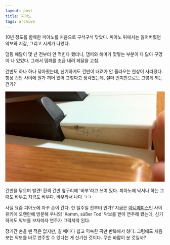 ```yaml
---
layout: post
title: 피아노
tags: archive
---
```


10년 정도를 함께한 피아노를 처음으로 구석구석 닦았다. 피아노 뒤에서는 잃어버렸던 악보와 지갑, 그리고 시계가 나왔다.

댐핑 페달이 몇 년 전부터 안 먹힌다 했더니, 댐퍼와 해머가 맞닿는 부분이 다 닳아 구멍이 나 있었다. 그래서 댐퍼를 조금 내려 페달을 고침.

건반도 하나 하나 닦아줬는데, 신기하게도 건반이 내려가 안 올라오는 현상이 사라졌다. 항상 건반 사이에 뭔가 끼어 있어 그렇다고 생각했는데, 설마 먼지만으로도 그렇게 되는 건가?

![](/assets/babu.jpg)

건반을 닦으며 발견! 흰색 건반 옆구리에 '바부'라고 쓰여 있다. 피아노에 낙서나 하는 그때도 바부고 지금도 바부다. 바부라서 나다 ㅋㅋ

사실 요즘 피아노에 자꾸 손이 간다. 한 일주일 전부터 인가? 지금은 [아니메피스](http://animepiece.com/)인 사이유키에 오랜만에 방문해 우니의 'Komm, süßer Tod' 악보를 받아 연주해 봤는데, 신기하게도 악보를 보자마자 연주가 그럭저럭 된다.

장기간 손을 뗀 적은 없지만, 칠 때마다 쉽고 익숙한 곡만 반복해서 쳤다. 그럼에도 처음 보는 악보를 바로 연주할 수 있다는 게 신기한 것이다. 무슨 바람이 분 것일까?
